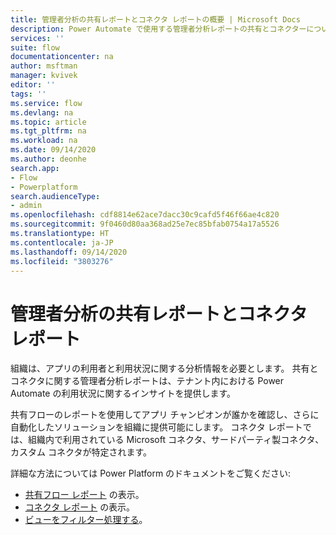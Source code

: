```yaml
---
title: 管理者分析の共有レポートとコネクタ レポートの概要 | Microsoft Docs
description: Power Automate で使用する管理者分析レポートの共有とコネクターについての概要。
services: ''
suite: flow
documentationcenter: na
author: msftman
manager: kvivek
editor: ''
tags: ''
ms.service: flow
ms.devlang: na
ms.topic: article
ms.tgt_pltfrm: na
ms.workload: na
ms.date: 09/14/2020
ms.author: deonhe
search.app:
- Flow
- Powerplatform
search.audienceType:
- admin
ms.openlocfilehash: cdf8814e62ace7dacc30c9cafd5f46f66ae4c820
ms.sourcegitcommit: 9f0460d80aa368ad25e7ec85bfab0754a17a5526
ms.translationtype: HT
ms.contentlocale: ja-JP
ms.lasthandoff: 09/14/2020
ms.locfileid: "3803276"
---
```

# <a name="sharing-and-connectors-admin-analytics-reports"></a>管理者分析の共有レポートとコネクタ レポート

組織は、アプリの利用者と利用状況に関する分析情報を必要とします。 共有とコネクタに関する管理者分析レポートは、テナント内における Power Automate の利用状況に関するインサイトを提供します。 

共有フローのレポートを使用してアプリ チャンピオンが誰かを確認し、さらに自動化したソリューションを組織に提供可能にします。 コネクタ レポートでは、組織内で利用されている Microsoft コネクタ、サードパーティ製コネクタ、カスタム コネクタが特定されます。

詳細な方法については Power Platform のドキュメントをご覧ください:

- [共有フロー レポート](https://docs.microsoft.com/power-platform/admin/analytics-flow#shared-report) の表示。
- [コネクタ レポート](https://docs.microsoft.com/power-platform/admin/analytics-flow#connectors-report) の表示。
- [ビューをフィルター処理する](https://docs.microsoft.com/power-platform/admin/analytics-flow#view-reports-in-other-environments)。
